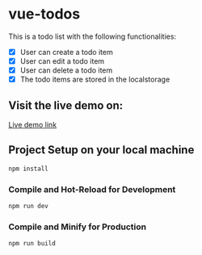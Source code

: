 # vue-todos

This is a todo list with the following functionalities:

- [x] User can create a todo item
- [x] User can edit a todo item
- [x] User can delete a todo item
- [x] The todo items are stored in the localstorage

## Visit the live demo on:

[Live demo link](https://prospects-vue-todos.netlify.app/)

## Project Setup on your local machine

```sh
npm install
```

### Compile and Hot-Reload for Development

```sh
npm run dev
```

### Compile and Minify for Production

```sh
npm run build
```
